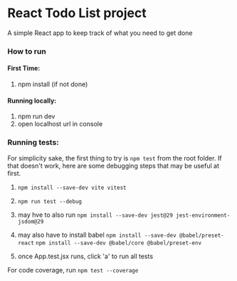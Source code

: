 # React Todo List project

A simple React app to keep track of what you need to get done

### How to run
#### First Time:
1. npm install (if not done)

#### Running locally:
1. npm run dev
2. open localhost url in console

### Running tests:
For simplicity sake, the first thing to try is `npm test` from the root folder. If that doesn't work, here are some debugging steps that may be useful at first.

1. `npm install --save-dev vite vitest`
2. `npm run test --debug`
3. may hve to also run `npm install --save-dev jest@29 jest-environment-jsdom@29`

4. may also have to install babel
`npm install --save-dev @babel/preset-react`
`npm install --save-dev @babel/core @babel/preset-env`
3. once App.test.jsx runs, click 'a' to run all tests

For code coverage, run `npm test --coverage`
